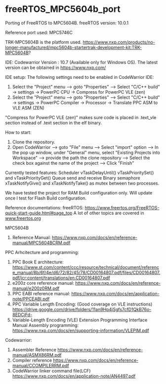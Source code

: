 # freeRTOS_MPC5604b_port
Porting of FreeRTOS to MPC5604B. 
freeRTOS version: 10.0.1

Reference port used:
MPC5746C

TRK-MPC5604B is the platform used.
https://www.nxp.com/products/no-longer-manufactured/mpc5604b-startertrak-development-kit:TRK-MPC5604B?

IDE:
Codewarrior Version : 10.7 (Available only for Windows OS).
The latest version can be obtained in https://www.nxp.com/

IDE setup:
The following settings need to be enabled in CodeWarrior IDE:
1. Select the "Project" menu --> goto "Properties" --> Select "C/C++ build" -> settings -> PowerPC CPU -> Compress for PowerPC VLE (zen)
2. Select the "Project" menu --> goto "Properties" --> Select "C/C++ build" -> settings -> PowerPC Compiler -> Processor -> Translate PPC ASM to VLE ASM (ZEN)

"Compress for PowerPC VLE (zen)" makes sure code is placed in .text_vle section instead of .text section in the elf binary.

How to start:
1. Clone the repository.
2. Open CodeWarrior --> goto "File" menu --> Select "import" option --> In the pop up window, under "General" menu, select "Existing Projects into Workspace" --> provide the path the clone repository --> Select the check box against the name of the project --> Click "Finish"

Currently tested features:
Scheduler
vTaskDelayUntil()
vTaskPrioritySet() and vTaskPriorityGet()
Queue send and receive
Binary semaphore
xTaskNotifyGive() and xTaskNotifyTake() as mutex between two processes. 

We have tested the project for RAM Build configuration only. 
Will update once I test for Flash Build configuration.

Reference documentations:
freeRTOS:
https://www.freertos.org/FreeRTOS-quick-start-guide.html#page_top
A lot of other topics are covered in www.freertos.org

MPC5604B
1. Reference Manual:
  https://www.nxp.com/docs/en/reference-manual/MPC5604BCRM.pdf

PPC Arhcitecture and programming:
1. PPC Book E architecture:
  https://www.st.com/content/ccc/resource/technical/document/reference_manual/8b/6f/4e/d6/72/82/45/78/CD00164807.pdf/files/CD00164807.pdf/jcr:content/translations/en.CD00164807.pdf
2. e200z core reference manual:
  https://www.nxp.com/docs/en/reference-manual/e200z0RM.pdf
3. PPC EABI reference manual:
  https://www.nxp.com/docs/en/application-note/PPCEABI.pdf
4. PPC Variable Length Encoding: (Good coverage on VLE instructions)
  https://drive.google.com/drive/folders/11an9Hp4jSgfs7cfD1QkB76o-8EDCjFd-
5. Variable-Length Encoding (VLE) Extension Programming Interface Manual Assembly programming:
  https://www.nxp.com/docs/en/supporting-information/VLEPIM.pdf

Codewarrior:
1. Assembler Reference
  https://www.nxp.com/docs/en/reference-manual/ASMX86RM.pdf
2. Compiler reference
  https://www.nxp.com/docs/en/reference-manual/CCOMPILERRM.pdf
3. CodeWarrior linker command file(LCF)
  https://www.nxp.com/docs/en/application-note/AN4497.pdf
